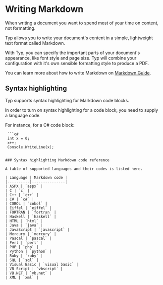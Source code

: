 # Writing Markdown

When writing a document you want to spend most of your time on content, not formatting.

Typ allows you to write your document's content in a simple, lightweight text format called Markdown. 

With Typ, you can specify the important parts of your document's appearance, like font style and page size. Typ will combine your configuration with it's own sensible formatting style to produce a PDF.

You can learn more about how to write Markdown on [Markdown Guide](https://www.markdownguide.org/).

## Syntax highlighting

Typ supports syntax highlighting for Markdown code blocks.

In order to turn on syntax highlighting for a code block, you need to supply a language code.

For instance, for a C# code block:

```
 ```c#
 int x = 0;
 x++;
 Console.WriteLine(x);
 ```
```

### Syntax highlighting Markdown code reference

A table of supported languages and their codes is listed here.

| Language | Markdown code |
|----------|---------------|
| ASPX | `aspx` |
| C | `c` |
| C++ | `c++` |
| C# | `c#` |
| COBOL | `cobol` |
| Eiffel | `eiffel` |
| FORTRAN | `fortran` |
| Haskell | `haskell` |
| HTML | `html` |
| Java | `java` |
| JavaScript | `javascript` |
| Mercury | `mercury` |
| Pascal | `pascal` |
| Perl | `perl` |
| PHP | `php` |
| Python | `python` |
| Ruby | `ruby` |
| SQL | `sql` |
| Visual Basic | `visual basic` |
| VB Script | `vbscript` |
| VB.NET | `vb.net` |
| XML | `xml` |